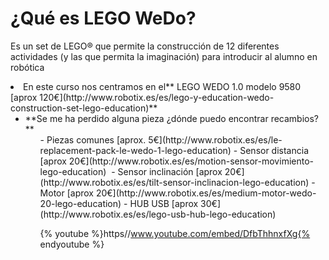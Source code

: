 
# ¿Qué es LEGO WeDo?

Es un set de LEGO® que permite la construcción de 12 diferentes actividades (y las que permita la imaginación) para introducir al alumno en robótica

<li>En este curso nos centramos en el** LEGO WEDO 1.0 modelo 9580 [aprox 120€](http://www.robotix.es/es/lego-y-education-wedo-construction-set-lego-education)**
<ul>
<li>**Se me ha perdido alguna pieza ¿dónde puedo encontrar recambios?**
<ul>
- Piezas comunes [aprox. 5€](http://www.robotix.es/es/le-replacement-pack-le-wedo-1-lego-education)
- Sensor distancia [aprox 20€](http://www.robotix.es/es/motion-sensor-movimiento-lego-education) 
- Sensor inclinación [aprox 20€](http://www.robotix.es/es/tilt-sensor-inclinacion-lego-education)
- Motor [aprox 20€](http://www.robotix.es/es/medium-motor-wedo-20-lego-education)
- HUB USB [aprox 30€](http://www.robotix.es/es/lego-usb-hub-lego-education)



{% youtube %}https//www.youtube.com/embed/DfbThhnxfXg{% endyoutube %}
